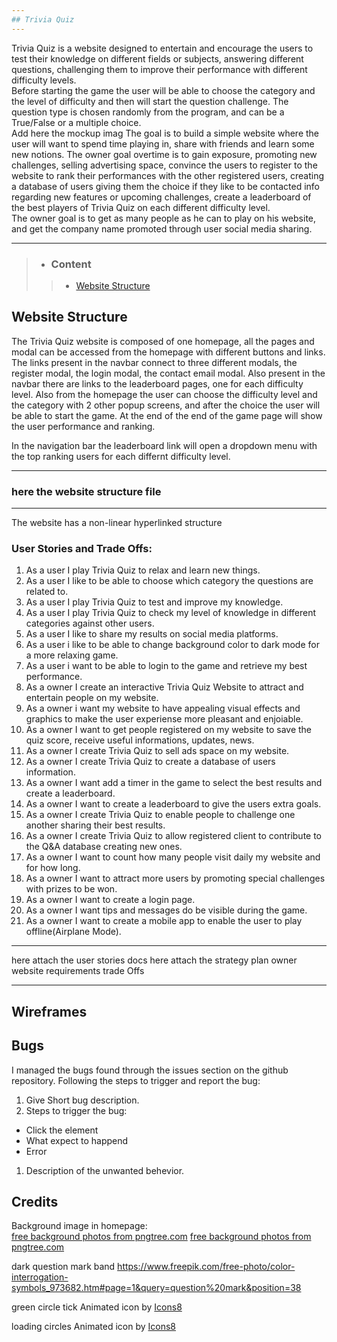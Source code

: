 ```yaml
---
## Trivia Quiz
---  
```


Trivia Quiz is a website designed to entertain and encourage the users to test their knowledge on different fields or subjects, answering different questions, challenging them to improve their performance with different difficulty levels.    
Before starting the game the user will be able to choose the category and the level of difficulty and then will start the question challenge. The question type is chosen randomly from the program, and can be a True/False or a multiple choice.  
Add here the mockup imag
The goal is to build a simple website where the user will want to spend time playing in, share with friends and learn some new notions. The owner goal overtime is to gain exposure, promoting new challenges, selling advertising space, convince the users to register to the website to rank their performances with the other registered users, creating a database of users giving them the choice if they like to be contacted info regarding new features or upcoming challenges, create a leaderboard of the best players of Trivia Quiz on each different difficulty level.  
The owner goal is to get as many people as he can to play on his website, and get the company name promoted through user social media sharing.  

---
> - ### Content
>> - [Website Structure](#website-structure)















## Website Structure  
The Trivia Quiz website is composed of one homepage, all the pages and modal can be accessed from the homepage with different buttons and links. The links present in the navbar connect to three different modals, the register modal, the login modal, the contact email modal. Also present in the navbar there are links to the leaderboard pages, one for each difficulty level. Also from the homepage the user can choose the difficulty level and the category with 2 other popup screens, and after the choice the user will be able to start the game. At the end of the end of the game page will show the user performance and ranking.

In the navigation bar the leaderboard link will open a dropdown menu with the top ranking users for each differnt difficulty level.

---
### here the website structure file
---
The website has a non-linear hyperlinked structure

### User Stories and Trade Offs:
1. As a user I play Trivia Quiz to relax and learn new things.
1. As a user I like to be able to choose which category the questions are related to.
1. As a user I play Trivia Quiz to test and improve my knowledge.
1. As a user I play Trivia Quiz to check my level of knowledge in different categories against other users.
1. As a user I like to share my results on social media platforms.
1. As a user i like to be able to change background color to dark mode for a more relaxing game.
1. As a user i want to be able to login to the game and retrieve my best performance.
1. As a owner I create an interactive Trivia Quiz Website to attract and entertain people on my website.
1. As a owner i want my website to have appealing visual effects and graphics to make the user experiense more pleasant and enjoiable.
1. As a owner I want to get people registered on my website to save the quiz score, receive useful informations, updates, news. 
1. As a owner I create Trivia Quiz to sell ads space on my website.
1. As a owner I create Trivia Quiz to create a database of users information.
1. As a owner I want add a timer in the game to select the best results and create a leaderboard.
1. As a owner I want to create a leaderboard to give the users extra goals.
1. As a owner I create Trivia Quiz to enable people to challenge one another sharing their best results.
1. As a owner I create Trivia Quiz to allow registered client to contribute to  the Q&A database creating new ones.
1. As a owner I want to count how many people visit daily my website and for how long. 
1. As a owner I want to attract more users by promoting special challenges with prizes to be won.
1. As a owner I want to create a login page.
1. As a owner I want tips and messages do be visible during the game.
1. As a owner I want to create a mobile app to enable the user to play offline(Airplane Mode).
****
here attach the user stories docs
here attach the strategy plan owner website requirements trade Offs
****

## Wireframes

## Bugs 
I managed the bugs found through the issues section on the github repository. 
Following the steps to trigger and report the bug:
1. Give Short bug description.
1. Steps to trigger the bug:
* Click the element
* What expect to happend
* Error
1. Description of the unwanted behevior.

## Credits
Background image in homepage:  
<a href='https://pngtree.com/free-backgrounds'>free background photos from pngtree.com</a>
<a href='https://pngtree.com/free-backgrounds'>free background photos from pngtree.com</a>

dark question mark band https://www.freepik.com/free-photo/color-interrogation-symbols_973682.htm#page=1&query=question%20mark&position=38

green circle tick Animated icon by <a href='http://icons8.com'>Icons8</a>

loading circles Animated icon by <a href='http://icons8.com'>Icons8</a>